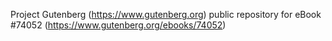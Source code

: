Project Gutenberg (https://www.gutenberg.org) public repository for
eBook #74052 (https://www.gutenberg.org/ebooks/74052)
